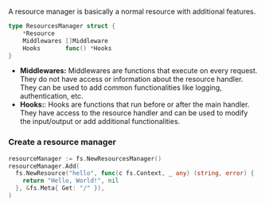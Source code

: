 A resource manager is basically a normal resource with additional features.

```go
type ResourcesManager struct {
	*Resource
	Middlewares []Middleware
	Hooks       func() *Hooks
}
```

- **Middlewares:** Middlewares are functions that execute on every request. They do not have access or information about the resource handler. They can be used to add common functionalities like logging, authentication, etc.
- **Hooks:**: Hooks are functions that run before or after the main handler. They have access to the resource handler and can be used to modify the input/output or add additional functionalities.

### Create a resource manager

```go
resourceManager := fs.NewResourcesManager()
resourceManager.Add(
  fs.NewResource("hello", func(c fs.Context, _ any) (string, error) {
    return "Hello, World!", nil
  }, &fs.Meta{ Get: "/" }),
)
```
